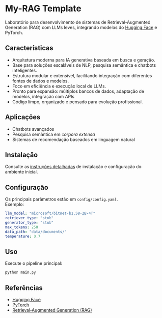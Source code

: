 # My-RAG Template

Laboratório para desenvolvimento de sistemas de Retrieval-Augmented Generation (RAG) com LLMs leves, integrando modelos do [Hugging Face](https://huggingface.co/) e PyTorch.

## Características

- Arquitetura moderna para IA generativa baseada em busca e geração.
- Base para soluções escaláveis de NLP, pesquisa semântica e chatbots inteligentes.
- Estrutura modular e extensível, facilitando integração com diferentes fontes de dados e modelos.
- Foco em eficiência e execução local de LLMs.
- Pronto para expansão: múltiplos bancos de dados, adaptação de modelos, integração com APIs.
- Código limpo, organizado e pensado para evolução profissional.

## Aplicações

- Chatbots avançados
- Pesquisa semântica em *corpora extensa*
- Sistemas de recomendação baseados em linguagem natural

## Instalação

Consulte as [instruções detalhadas](./docs/INSTALL.md) de instalação e configuração do ambiente inicial.

## Configuração

Os principais parâmetros estão em `config/config.yaml`.  
Exemplo:

```yaml
llm_model: "microsoft/bitnet-b1.58-2B-4T"
retriever_type: "stub"
generator_type: "stub"
max_tokens: 250
data_path: "data/documents/"
temperature: 0.7
```

## Uso

Execute o pipeline principal:

```sh
python main.py
```

## Referências

- [Hugging Face](https://huggingface.co/)
- [PyTorch](https://pytorch.org/)
- [Retrieval-Augmented Generation (RAG)](https://huggingface.co/docs/transformers/model_doc/rag)



